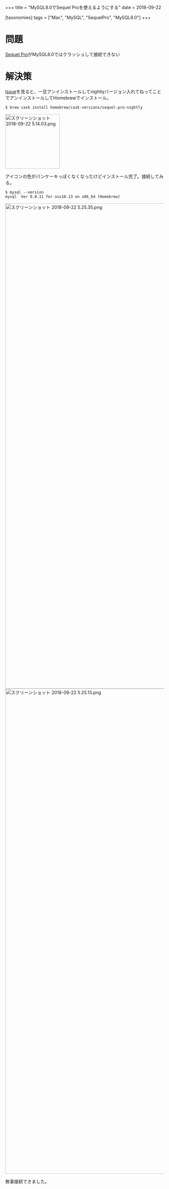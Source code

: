 +++
title = "MySQL8.0でSequel Proを使えるようにする"
date = 2018-09-22

[taxonomies]
tags = ["Mac", "MySQL", "SequelPro", "MySQL8.0"]
+++
# 問題
[Sequel Pro](https://www.sequelpro.com/)がMySQL8.0ではクラッシュして接続できない

<!-- more -->

# 解決策
[Issue](https://github.com/sequelpro/sequelpro/issues/2699)を見ると、一旦アンインストールしてnightlyバージョン入れてねってことでアンインストールしてHomebrewでインストール。

```console
$ brew cask install homebrew/cask-versions/sequel-pro-nightly
```

<img width="173" alt="スクリーンショット 2018-09-22 5.14.03.png" src="https://qiita-image-store.s3.amazonaws.com/0/211748/d15398ff-90d3-23fe-71f8-a17f2baac014.png">

アイコンの色がパンケーキっぽくなくなったけどインストール完了。接続してみる。

```console
$ mysql --version
mysql  Ver 8.0.11 for osx10.13 on x86_64 (Homebrew)
```

<img width="1539" alt="スクリーンショット 2018-09-22 5.25.35.png" src="https://qiita-image-store.s3.amazonaws.com/0/211748/7520f12a-8386-51d3-5a8c-2ae6c19f3a1e.png">

<img width="1539" alt="スクリーンショット 2018-09-22 5.25.13.png" src="https://qiita-image-store.s3.amazonaws.com/0/211748/64fd085c-d55f-71ef-a45d-023ae1e99c65.png">

無事接続できました。
